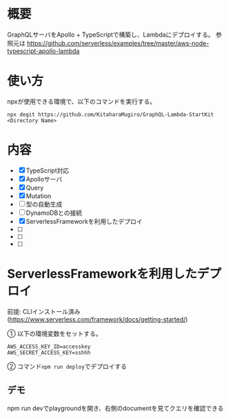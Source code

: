 # 概要
GraphQLサーバをApollo + TypeScriptで構築し、Lambdaにデプロイする。
参照元は https://github.com/serverless/examples/tree/master/aws-node-typescript-apollo-lambda

# 使い方
npxが使用できる環境で、以下のコマンドを実行する。

```
npx degit https://github.com/KitaharaMugiro/GraphQL-Lambda-StartKit <Directory Name>
```

# 内容

- [x] TypeScript対応
- [x] Apolloサーバ
- [x] Query
- [x] Mutation
- [ ] 型の自動生成
- [ ] DynamoDBとの接続
- [x] ServerlessFrameworkを利用したデプロイ
- [ ] 
- [ ] 
- [ ] 

# ServerlessFrameworkを利用したデプロイ
前提: CLIインストール済み(https://www.serverless.com/framework/docs/getting-started/)

① 以下の環境変数をセットする。

```
AWS_ACCESS_KEY_ID=accesskey
AWS_SECRET_ACCESS_KEY=sshhh
```

② コマンド`npm run deploy`でデプロイする


## デモ
npm run devでplaygroundを開き、右側のdocumentを見てクエリを確認できる